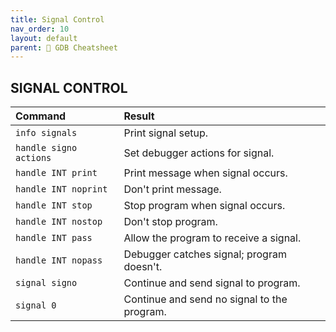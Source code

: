 ```yaml
---
title: Signal Control
nav_order: 10
layout: default
parent: 📑 GDB Cheatsheet
---
```


## **SIGNAL CONTROL**

| Command                | Result                                      |
| :--------------------- | :------------------------------------------ |
| `info signals`         | Print signal setup.                         |
| `handle signo actions` | Set debugger actions for signal.            |
| `handle INT print`     | Print message when signal occurs.           |
| `handle INT noprint`   | Don't print message.                        |
| `handle INT stop`      | Stop program when signal occurs.            |
| `handle INT nostop`    | Don't stop program.                         |
| `handle INT pass`      | Allow the program to receive a signal.      |
| `handle INT nopass`    | Debugger catches signal; program doesn't.   |
| `signal signo`         | Continue and send signal to program.        |
| `signal 0`             | Continue and send no signal to the program. |